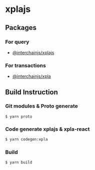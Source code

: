 # xplajs

## Packages
### For query
- [@interchainjs/xplajs](/libs/xplajs/README.md)

### For transactions
- [@interchainjs/xpla](/networks/xpla/README.md)

## Build Instruction

### Git modules & Proto generate
```
$ yarn proto
```

### Code generate xplajs & xpla-react
```sh
$ yarn codegen:xpla
```
### Build
```sh
$ yarn build
```
